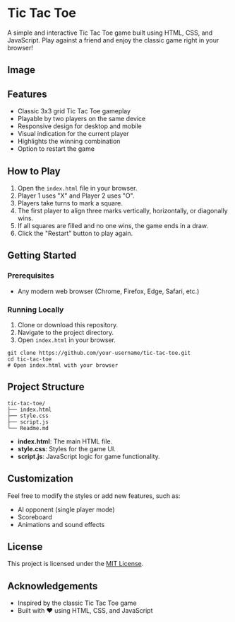 # Tic Tac Toe

A simple and interactive Tic Tac Toe game built using HTML, CSS, and JavaScript. Play against a friend and enjoy the classic game right in your browser!

## Image

<!-- Optionally add a screenshot or a link to the live demo here -->
<!-- ![Game Screenshot](screenshot.png) -->

## Features

- Classic 3x3 grid Tic Tac Toe gameplay
- Playable by two players on the same device
- Responsive design for desktop and mobile
- Visual indication for the current player
- Highlights the winning combination
- Option to restart the game

## How to Play

1. Open the `index.html` file in your browser.
2. Player 1 uses "X" and Player 2 uses "O".
3. Players take turns to mark a square.
4. The first player to align three marks vertically, horizontally, or diagonally wins.
5. If all squares are filled and no one wins, the game ends in a draw.
6. Click the "Restart" button to play again.

## Getting Started

### Prerequisites

- Any modern web browser (Chrome, Firefox, Edge, Safari, etc.)

### Running Locally

1. Clone or download this repository.
2. Navigate to the project directory.
3. Open `index.html` in your browser.

```
git clone https://github.com/your-username/tic-tac-toe.git
cd tic-tac-toe
# Open index.html with your browser
```

## Project Structure

```
tic-tac-toe/
├── index.html
├── style.css
├── script.js
└── Readme.md
```

- **index.html**: The main HTML file.
- **style.css**: Styles for the game UI.
- **script.js**: JavaScript logic for game functionality.

## Customization

Feel free to modify the styles or add new features, such as:
- AI opponent (single player mode)
- Scoreboard
- Animations and sound effects

## License

This project is licensed under the [MIT License](LICENSE).

## Acknowledgements

- Inspired by the classic Tic Tac Toe game
- Built with ❤️ using HTML, CSS, and JavaScript
